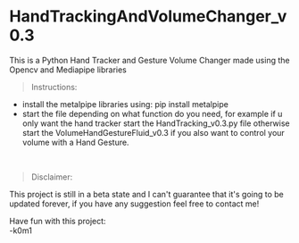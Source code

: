 # HandTrackingAndVolumeChanger_v0.3
 This is a Python Hand Tracker and Gesture Volume Changer made using the Opencv and Mediapipe libraries

> Instructions:
- install the metalpipe libraries using: pip install metalpipe
- start the file depending on what function do you need, for example if u only want the hand tracker start the HandTracking_v0.3.py file otherwise start the VolumeHandGestureFluid_v0.3 if you also want to control your volume with a Hand Gesture.
<br>

> Disclaimer:

This project is still in a beta state and I can't guarantee that it's going to be updated forever, if you have any suggestion feel free to contact me!

Have fun with this project: <br>
-k0m1
